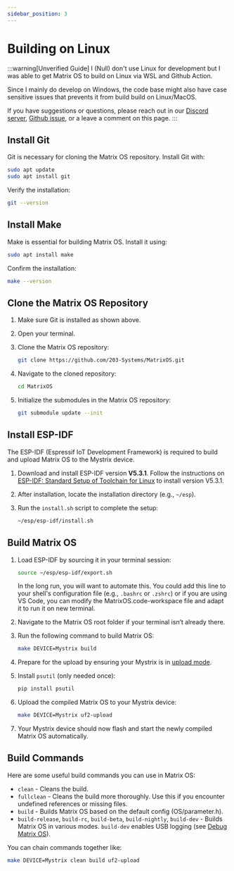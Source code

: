 ```yaml
---
sidebar_position: 3
---
```


# Building on Linux

:::warning[Unverified Guide]
I (Null) don't use Linux for development but I was able to get Matrix OS to build on Linux via WSL and Github Action.

Since I mainly do develop on Windows, the code base might also have case sensitive issues that prevents it from build build on Linux/MacOS.

If you have suggestions or questions, please reach out in our [Discord server](https://discord.gg/rRVCBHHPfw), [Github issue](https://github.com/203-Systems/Matrix-Wiki), or a leave a comment on this page.
:::

## Install Git

Git is necessary for cloning the Matrix OS repository. Install Git with:

```bash
sudo apt update
sudo apt install git
```

Verify the installation:

```bash
git --version
```

## Install Make

Make is essential for building Matrix OS. Install it using:

```bash
sudo apt install make
```

Confirm the installation:

```bash
make --version
```

## Clone the Matrix OS Repository

1. Make sure Git is installed as shown above.

2. Open your terminal.

3. Clone the Matrix OS repository:

   ```bash
   git clone https://github.com/203-Systems/MatrixOS.git
   ```

4. Navigate to the cloned repository:

   ```bash
   cd MatrixOS
   ```

5. Initialize the submodules in the Matrix OS repository:

   ```bash
   git submodule update --init
   ```

## Install ESP-IDF

The ESP-IDF (Espressif IoT Development Framework) is required to build and upload Matrix OS to the Mystrix device.

1. Download and install ESP-IDF version **V5.3.1**. Follow the instructions on [ESP-IDF: Standard Setup of Toolchain for Linux](https://docs.espressif.com/projects/esp-idf/en/stable/esp32/get-started/linux-setup.html) to install version V5.3.1.

2. After installation, locate the installation directory (e.g., `~/esp`).

3. Run the `install.sh` script to complete the setup:

   ```bash
   ~/esp/esp-idf/install.sh
   ```

## Build Matrix OS

1. Load ESP-IDF by sourcing it in your terminal session:

   ```bash
   source ~/esp/esp-idf/export.sh
   ```

    In the long run, you will want to automate this. You could add this line to your shell's configuration file (e.g., `.bashrc` or `.zshrc`) or if you are using VS Code, you can modify the MatrixOS.code-workspace file and adapt it to run it on new terminal.

2. Navigate to the Matrix OS root folder if your terminal isn’t already there.

3. Run the following command to build Matrix OS:

   ```bash
   make DEVICE=Mystrix build
   ```

4. Prepare for the upload by ensuring your Mystrix is in [upload mode](/docs/Mystrix/MystrixSpecific/UpdateMatrixOS#enter-os-update-mode).

5. Install `psutil` (only needed once):

   ```bash
   pip install psutil
   ```

6. Upload the compiled Matrix OS to your Mystrix device:

   ```bash
   make DEVICE=Mystrix uf2-upload
   ```

7. Your Mystrix device should now flash and start the newly compiled Matrix OS automatically.

## Build Commands

Here are some useful build commands you can use in Matrix OS:

- `clean` - Cleans the build.
- `fullclean` - Cleans the build more thoroughly. Use this if you encounter undefined references or missing files.
- `build` - Builds Matrix OS based on the default config (OS/parameter.h).
- `build-release`, `build-rc`, `build-beta`, `build-nightly`, `build-dev` - Builds Matrix OS in various modes. `build-dev` enables USB logging (see [Debug Matrix OS](/docs/Developer/DebugMatrixOS)).

You can chain commands together like:
```bash
make DEVICE=Mystrix clean build uf2-upload
```